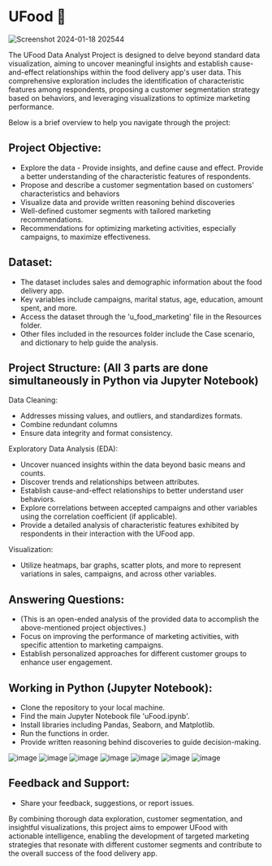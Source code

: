 # UFood 🍨
![Screenshot 2024-01-18 202544](https://github.com/LPhilip-CS/UFood/assets/98559773/2510bb9c-c91e-45d9-bdde-755d2c409aae)

The UFood Data Analyst Project is designed to delve beyond standard data visualization, aiming to uncover meaningful insights and establish cause-and-effect relationships within the food delivery app's user data. 
This comprehensive exploration includes the identification of characteristic features among respondents, proposing a customer segmentation strategy based on behaviors, and leveraging visualizations to optimize marketing performance.

Below is a brief overview to help you navigate through the project:

## Project Objective:
- Explore the data - Provide insights, and define cause and effect. Provide a better understanding of the characteristic features of respondents.
- Propose and describe a customer segmentation based on customers' characteristics and behaviors
- Visualize data and provide written reasoning behind discoveries
- Well-defined customer segments with tailored marketing recommendations.
- Recommendations for optimizing marketing activities, especially campaigns, to maximize effectiveness.

## Dataset:
- The dataset includes sales and demographic information about the food delivery app.
- Key variables include campaigns, marital status, age, education, amount spent, and more.
- Access the dataset through the 'u_food_marketing' file in the Resources folder.
- Other files included in the resources folder include the Case scenario, and dictionary to help guide the analysis. 


## Project Structure: (All 3 parts are done simultaneously in Python via Jupyter Notebook)
Data Cleaning: 
- Addresses missing values, and outliers, and standardizes formats.
- Combine redundant columns 
- Ensure data integrity and format consistency.

Exploratory Data Analysis (EDA):
- Uncover nuanced insights within the data beyond basic means and counts.
- Discover trends and relationships between attributes.
- Establish cause-and-effect relationships to better understand user behaviors.
- Explore correlations between accepted campaigns and other variables using the correlation coefficient (if applicable).
- Provide a detailed analysis of characteristic features exhibited by respondents in their interaction with the UFood app.
  
Visualization:
- Utilize heatmaps, bar graphs, scatter plots, and more to represent variations in sales, campaigns, and across other variables.

## Answering Questions: 
- (This is an open-ended analysis of the provided data to accomplish the above-mentioned project objectives.)
- Focus on improving the performance of marketing activities, with specific attention to marketing campaigns.
- Establish personalized approaches for different customer groups to enhance user engagement.


## Working in Python (Jupyter Notebook):
- Clone the repository to your local machine.
- Find the main Jupyter Notebook file 'uFood.ipynb'.
- Install libraries including Pandas, Seaborn, and Matplotlib.
- Run the functions in order.
- Provide written reasoning behind discoveries to guide decision-making.

![image](https://github.com/LPhilip-CS/UFood/assets/98559773/99c1e5df-a767-4999-a77d-d42fef886204)
![image](https://github.com/LPhilip-CS/UFood/assets/98559773/4daceced-5b35-45dd-aa75-3784f75cd53a)
![image](https://github.com/LPhilip-CS/UFood/assets/98559773/9afea5c5-635f-4827-9e4f-4d5ec5472aac)
![image](https://github.com/LPhilip-CS/UFood/assets/98559773/6307abb9-d2ce-4a55-97d9-0b5049380150)
![image](https://github.com/LPhilip-CS/UFood/assets/98559773/4d7e25d4-24c5-40af-86d5-a31913da06b3)
![image](https://github.com/LPhilip-CS/UFood/assets/98559773/63b503d0-9445-47db-a230-d7333fe4c736)
![image](https://github.com/LPhilip-CS/UFood/assets/98559773/60485cd6-5946-4a10-b5b9-6a2239e39604)
  

## Feedback and Support:
- Share your feedback, suggestions, or report issues.

By combining thorough data exploration, customer segmentation, and insightful visualizations, this project aims to empower UFood with actionable intelligence, 
enabling the development of targeted marketing strategies that resonate with different customer segments and contribute to the overall success of the food delivery app.


